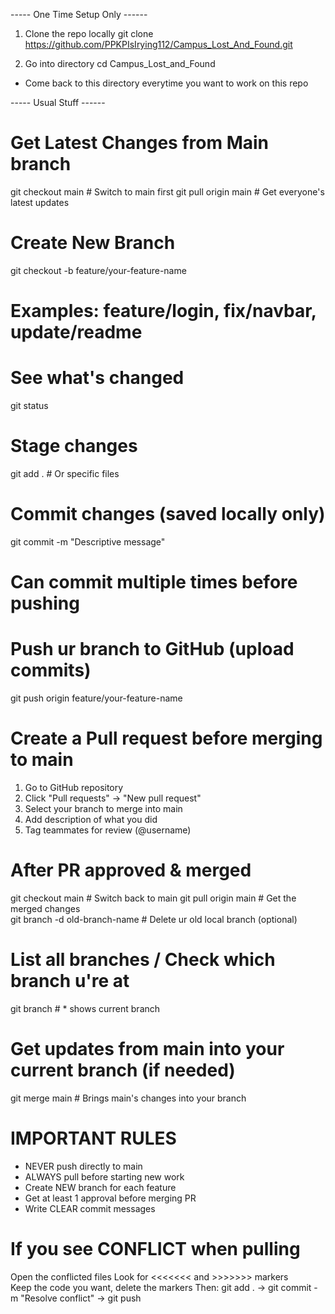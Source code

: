 
----- One Time Setup Only ------

1. Clone the repo locally 
git clone https://github.com/PPKPIsIrying112/Campus_Lost_And_Found.git

2. Go into directory 
cd Campus_Lost_and_Found 
- Come back to this directory everytime you want to work on this repo

----- Usual Stuff ------

# Get Latest Changes from Main branch
git checkout main             # Switch to main first
git pull origin main          # Get everyone's latest updates

# Create New Branch 
git checkout -b feature/your-feature-name
# Examples: feature/login, fix/navbar, update/readme

# See what's changed
git status 

# Stage changes
git add .                     # Or specific files

# Commit changes (saved locally only)
git commit -m "Descriptive message"  
# Can commit multiple times before pushing

# Push ur branch to GitHub (upload commits)
git push origin feature/your-feature-name  

# Create a Pull request before merging to main 
1. Go to GitHub repository
2. Click "Pull requests" → "New pull request"
3. Select your branch to merge into main
4. Add description of what you did
5. Tag teammates for review (@username)

# After PR approved & merged
git checkout main             # Switch back to main
git pull origin main          # Get the merged changes  
git branch -d old-branch-name # Delete ur old local branch (optional)

# List all branches / Check which branch u're at 
git branch                    # * shows current branch

# Get updates from main into your current branch (if needed)
git merge main                # Brings main's changes into your branch

# IMPORTANT RULES
- NEVER push directly to main
- ALWAYS pull before starting new work  
- Create NEW branch for each feature
- Get at least 1 approval before merging PR
- Write CLEAR commit messages

# If you see CONFLICT when pulling
Open the conflicted files
Look for <<<<<<< and >>>>>>> markers  
Keep the code you want, delete the markers
Then: git add . → git commit -m "Resolve conflict" → git push
